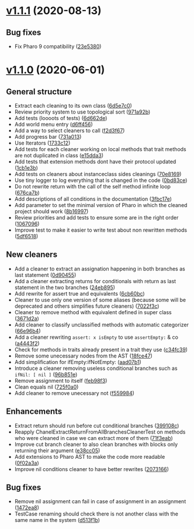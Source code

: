 <!--
git log --pretty="* %s ([%h](https://github.com/jecisc/Chanel/commit/%H))" v1.1.1...HEAD --grep="Merge pull" 
('Content' copyWithRegex: 'Merge pull request #[0-9]+ from [^/]+/[0-9]*' matchesReplacedWith: '') copyReplaceAll: '-' with: ' '
-->

# [v1.1.1](https://github.com/jecisc/TinyLogger/compare/v1.1.0...v1.1.1) (2020-08-13)

## Bug fixes

* Fix Pharo 9 compatibility ([23e5380](https://github.com/jecisc/Chanel/commit/23e53808e0f10083f660bee1a1a615c9f765d837))

# [v1.1.0](https://github.com/jecisc/TinyLogger/compare/v1.0.0...v1.1.0) (2020-06-01)

## General structure

* Extract each cleaning to its own class ([6d5e7c0](https://github.com/jecisc/Chanel/commit/6d5e7c07266e2d9281e10be88b6cfde3b2faee53))
* Review priority system to use topological sort ([971a92b](https://github.com/jecisc/Chanel/commit/971a92bf1e6b1f5d2ca310f33148c1679c2911fd))
* Add tests (loooots of tests) ([6d662de](https://github.com/jecisc/Chanel/commit/6d662dea6e0f472603c79cf3fbc459119a86f8ab))
* Add world menu entry ([d6ff456](https://github.com/jecisc/Chanel/commit/d6ff456dea5eb3645f81c97c093f55c0a15ca211))
* Add a way to select cleaners to call ([f2d3f67](https://github.com/jecisc/Chanel/commit/f2d3f673c2a1077bfb6a97abe79ff76e7c5e8b00))
* Add progress bar ([731a013](https://github.com/jecisc/Chanel/commit/731a0131f3e2375df816be958962c375f65a3321))
* Use Iterators ([1733c12](https://github.com/jecisc/Chanel/commit/1733c128fecca04052305ae19d2d34d4051f81d6))
* Add tests for each cleaner working on local methods that trait methods are not duplicated in class ([e15dda3](https://github.com/jecisc/Chanel/commit/e15dda3e8ea6ca8fbd423b6ba03eb1673ffea543))
* Add tests that extension methods dont have their protocol updated ([1cb1e3b](https://github.com/jecisc/Chanel/commit/1cb1e3b8011cfd3c97dd296b260b13de2b8c6b22))
* Add tests on cleaners about instanceclass sides cleanings ([70e8169](https://github.com/jecisc/Chanel/commit/70e816906bd479c78dbcc735138b12b81c6c1cfb))
* Use tiny logger to log everything that is changed in the code ([0bd83ce](https://github.com/jecisc/Chanel/commit/0bd83ce0825d5bf04c2e8157a52ff13aeb2aef80))
* Do not rewrite return with the call of the self method infinite loop ([676ca7b](https://github.com/jecisc/Chanel/commit/676ca7b38a9758900c03c0dc4f3e1bbb33087940))
* Add descriptions of all conditions in the documentation ([3fbc17e](https://github.com/jecisc/Chanel/commit/3fbc17e2b0b61edc4a0edcb8d7bd8c62575e1146))
* Add parameter to set the minimal version of Pharo in which the cleaned project should work ([8b16997](https://github.com/jecisc/Chanel/commit/8b16997b292d4c8e6b6995b4886b8ea4d457d703))
* Review priorities and add tests to ensure some are in the right order ([1067096](https://github.com/jecisc/Chanel/commit/10670966950041cd215ac0a558a170e3f2badb6f))
* Improve test to make it easier to write test about non rewritten methods ([5df6518](https://github.com/jecisc/Chanel/commit/5df6518079444f3b0d8832328456210806172d7d))

## New cleaners

* Add a cleaner to extract an assignation happening in both branches as last statement ([0d90455](https://github.com/jecisc/Chanel/commit/0d904552b1e9c919292d7f23c5accff444f317af))
* Add a cleaner extracting returns for conditionals with return as last statement in the two branches ([24eb895](https://github.com/jecisc/Chanel/commit/24eb895e98e205d251252cea8bd658fad0540908))
* Add rewrite for assert true and equivalents ([6cb60bc](https://github.com/jecisc/Chanel/commit/6cb60bc151bfcbe766b6dfcb002bdf6e43f6b40d))
* Cleaner to use only one version of some aliases (because some will be deprecated and others simplifies future cleaners) ([7022f3c](https://github.com/jecisc/Chanel/commit/7022f3ceceffd96d8801c061137dfc8431e78517))
* Cleaner to remove method with equivalent defined in super class  ([3671d2a](https://github.com/jecisc/Chanel/commit/3671d2afd148e51f76a1fc05296cfaa787e8f150))
* Add cleaner to classify unclassified methods with automatic categorizer  ([66e96b4](https://github.com/jecisc/Chanel/commit/66e96b433499782d475aa3ba48f23e4d7a9025b7))
* Add a cleaner rewriting `assert: x isEmpty` to use `assertEmpty:` & co ([a4443f2](https://github.com/jecisc/Chanel/commit/a4443f24fc76d4c51780129c5d864668283739fb))
* Check for methods in traits already present in a trait they use ([c34fc39](https://github.com/jecisc/Chanel/commit/c34fc39cfd79acda7a2607ec0996016be6367ef2))
* Remove some unecessary nodes from the AST ([18fce47](https://github.com/jecisc/Chanel/commit/18fce47b1b28a52c9e7b5f6f3aecfb46d76b05a1))
* Add simplification for ifEmpty:ifNotEmpty: ([aad07b1](https://github.com/jecisc/Chanel/commit/aad07b15e48c17c36ebb3b6f71de3b402d89867e))
* Introduce a cleaner removing useless conditional branches such as `ifNil: [ nil ]` ([96b851e](https://github.com/jecisc/Chanel/commit/96b851e86bb6db8748260cb3c2bb57ad50885e79))
* Remove assignment to itself ([feb98f3](https://github.com/jecisc/Chanel/commit/feb98f3e03a713f08a9e56d2b2e138e53b7ae31d))
* Clean equals nil  ([725f0a0](https://github.com/jecisc/Chanel/commit/725f0a04a0f1ce6fe415d196207943b04a1f6c76))
* Add cleaner to remove unecessary not ([f559984](https://github.com/jecisc/Chanel/commit/f559984ab968b47e081853edc58bd0bd5818f9eb))

## Enhancements

* Extract return should run before cut conditional branches ([399108c](https://github.com/jecisc/Chanel/commit/399108c83767f065d2be6e4b5984ada406dd1c5e))
* Reapply ChanelExtractReturnFromAllBranchesCleanerTest on methods who were cleaned in case we can extract more of them ([71f3eab](https://github.com/jecisc/Chanel/commit/71f3eaba8c919f32a4ab31eefe01e2ca37f0681d))
* Improve cut branch cleaner to also clean branches with blocks only returning their argument ([e38cc05](https://github.com/jecisc/Chanel/commit/e38cc054a63c22f0a283d9234d90431c0dcf58c2))
* Add extensions to Pharo AST to make the code more readable ([0f02a3a](https://github.com/jecisc/Chanel/commit/0f02a3a58ddd34145d6d9ea5f798f2f07733e8ea))
* Improve nil conditions cleaner to have better rewrites ([2073166](https://github.com/jecisc/Chanel/commit/2073166b525b8819eefa435db97823995da39695))

## Bug fixes

* Remove nil assignment can fail in case of assignment in an assignment ([1472ea8](https://github.com/jecisc/Chanel/commit/1472ea82ce4bc074481d5f4c61ec491e2fe2369e))
* TestCase renaming should check there is not another class with the same name in the system ([d513f1b](https://github.com/jecisc/Chanel/commit/d513f1bdead979331cb30bd68a2aa66563d06106))

